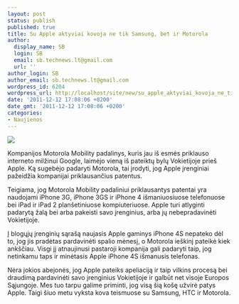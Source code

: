 ```yaml
---
layout: post
status: publish
published: true
title: Su Apple aktyviai kovoja ne tik Samsung, bet ir Motorola
author:
  display_name: SB
  login: SB
  email: sb.technews.lt@gmail.com
  url: ''
author_login: SB
author_email: sb.technews.lt@gmail.com
wordpress_id: 6204
wordpress_url: http://localhost/site/new/su_apple_aktyviai_kovoja_ne_tik_samsung_bet_ir_motorola/
date: '2011-12-12 17:08:06 +0200'
date_gmt: '2011-12-12 17:08:06 +0200'
categories:
- Naujienos
---
```

<div class="imgright"><img src="http://technews.lt/upload/iphone_4.jpg"  /></div>
<p>Kompanijos Motorola Mobility padalinys, kuris jau iš esmės priklauso interneto milžinui Google, laimėjo vieną iš pateiktų bylų Vokietijoje prieš Apple. Ką sugebėjo padaryti Motorola, tai įrodyti, jog Apple įrenginiai pažeidžia kompanijai priklausančius patentus.</p>
<p>Teigiama, jog Motorola Mobility padaliniui priklausantys patentai yra naudojami iPhone 3G, iPhone 3GS ir iPhone 4 išmaniuosiuose telefonuose bei iPad ir iPad 2 planšetiniuose kompiuteriuose. Apple turi atlyginti padarytą žalą bei arba pakeisti savo įrenginius, arba jų nebepradavinėti Vokietijoje.</p>
<p>Į blogųjų įrenginių sąrašą naujasis Apple gaminys iPhone 4S nepateko dėl to, jog jis pradėtas pardavinėti spalio mėnesį, o Motorola ieškinį pateikė kiek ankščiau. Visgi jį atnaujinusi pastaroji kompanija gali padaryti taip, jog netinkamu taps ir minėtasis Apple iPhone 4S išmanusis telefonas.</p>
<p>Nėra jokios abejonės, jog Apple pateiks apeliaciją ir taip vilkins procesą bei draudimą pardavinėti savo įrenginius Vokietijoje ir galbūt net visoje Europos Sąjungoje. Mes tuo tarpu galime priminti, jog visą šią košę užvirė patys Apple. Taigi šiuo metu vyksta kova teismuose su Samsung, HTC ir Motorola.</p>
